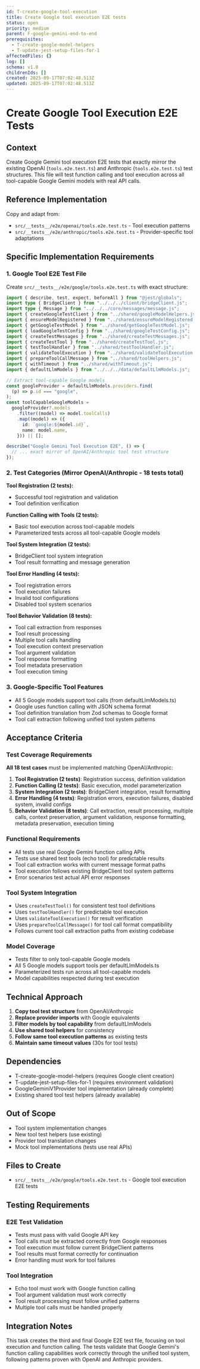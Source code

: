 ```yaml
---
id: T-create-google-tool-execution
title: Create Google tool execution E2E tests
status: open
priority: medium
parent: F-google-gemini-end-to-end
prerequisites:
  - T-create-google-model-helpers
  - T-update-jest-setup-files-for-1
affectedFiles: {}
log: []
schema: v1.0
childrenIds: []
created: 2025-09-17T07:02:48.513Z
updated: 2025-09-17T07:02:48.513Z
---
```


# Create Google Tool Execution E2E Tests

## Context

Create Google Gemini tool execution E2E tests that exactly mirror the existing OpenAI (`tools.e2e.test.ts`) and Anthropic (`tools.e2e.test.ts`) test structures. This file will test function calling and tool execution across all tool-capable Google Gemini models with real API calls.

## Reference Implementation

Copy and adapt from:

- `src/__tests__/e2e/openai/tools.e2e.test.ts` - Tool execution patterns
- `src/__tests__/e2e/anthropic/tools.e2e.test.ts` - Provider-specific tool adaptations

## Specific Implementation Requirements

### 1. Google Tool E2E Test File

Create `src/__tests__/e2e/google/tools.e2e.test.ts` with exact structure:

```typescript
import { describe, test, expect, beforeAll } from "@jest/globals";
import type { BridgeClient } from "../../../client/bridgeClient.js";
import type { Message } from "../../../core/messages/message.js";
import { createGoogleTestClient } from "../shared/googleModelHelpers.js";
import { ensureModelRegistered } from "../shared/ensureModelRegistered.js";
import { getGoogleTestModel } from "../shared/getGoogleTestModel.js";
import { loadGoogleTestConfig } from "../shared/googleTestConfig.js";
import { createTestMessages } from "../shared/createTestMessages.js";
import { createTestTool } from "../shared/createTestTool.js";
import { testToolHandler } from "../shared/testToolHandler.js";
import { validateToolExecution } from "../shared/validateToolExecution.js";
import { prepareToolCallMessage } from "../shared/toolHelpers.js";
import { withTimeout } from "../shared/withTimeout.js";
import { defaultLlmModels } from "../../../data/defaultLlmModels.js";

// Extract tool-capable Google models
const googleProvider = defaultLlmModels.providers.find(
  (p) => p.id === "google",
);
const toolCapableGoogleModels =
  googleProvider?.models
    .filter((model) => model.toolCalls)
    .map((model) => ({
      id: `google:${model.id}`,
      name: model.name,
    })) || [];

describe("Google Gemini Tool Execution E2E", () => {
  // ... exact mirror of OpenAI/Anthropic tool test structure
});
```

### 2. Test Categories (Mirror OpenAI/Anthropic - 18 tests total)

**Tool Registration (2 tests):**

- Successful tool registration and validation
- Tool definition verification

**Function Calling with Tools (2 tests):**

- Basic tool execution across tool-capable models
- Parameterized tests across all tool-capable Google models

**Tool System Integration (2 tests):**

- BridgeClient tool system integration
- Tool result formatting and message generation

**Tool Error Handling (4 tests):**

- Tool registration errors
- Tool execution failures
- Invalid tool configurations
- Disabled tool system scenarios

**Tool Behavior Validation (8 tests):**

- Tool call extraction from responses
- Tool result processing
- Multiple tool calls handling
- Tool execution context preservation
- Tool argument validation
- Tool response formatting
- Tool metadata preservation
- Tool execution timing

### 3. Google-Specific Tool Features

- All 5 Google models support tool calls (from defaultLlmModels.ts)
- Google uses function calling with JSON schema format
- Tool definition translation from Zod schemas to Google format
- Tool call extraction following unified tool system patterns

## Acceptance Criteria

### Test Coverage Requirements

**All 18 test cases** must be implemented matching OpenAI/Anthropic:

1. **Tool Registration (2 tests)**: Registration success, definition validation
2. **Function Calling (2 tests)**: Basic execution, model parameterization
3. **System Integration (2 tests)**: BridgeClient integration, result formatting
4. **Error Handling (4 tests)**: Registration errors, execution failures, disabled system, invalid configs
5. **Behavior Validation (8 tests)**: Call extraction, result processing, multiple calls, context preservation, argument validation, response formatting, metadata preservation, execution timing

### Functional Requirements

- All tests use real Google Gemini function calling APIs
- Tests use shared test tools (echo tool) for predictable results
- Tool call extraction works with current message format paths
- Tool execution follows existing BridgeClient tool system patterns
- Error scenarios test actual API error responses

### Tool System Integration

- Uses `createTestTool()` for consistent test tool definitions
- Uses `testToolHandler()` for predictable tool execution
- Uses `validateToolExecution()` for result verification
- Uses `prepareToolCallMessage()` for tool call format compatibility
- Follows current tool call extraction paths from existing codebase

### Model Coverage

- Tests filter to only tool-capable Google models
- All 5 Google models support tools per defaultLlmModels.ts
- Parameterized tests run across all tool-capable models
- Model capabilities respected during test execution

## Technical Approach

1. **Copy tool test structure** from OpenAI/Anthropic
2. **Replace provider imports** with Google equivalents
3. **Filter models by tool capability** from defaultLlmModels
4. **Use shared tool helpers** for consistency
5. **Follow same tool execution patterns** as existing tests
6. **Maintain same timeout values** (30s for tool tests)

## Dependencies

- T-create-google-model-helpers (requires Google client creation)
- T-update-jest-setup-files-for-1 (requires environment validation)
- GoogleGeminiV1Provider tool implementation (already complete)
- Existing shared tool test helpers (already available)

## Out of Scope

- Tool system implementation changes
- New tool test helpers (use existing)
- Provider tool translation changes
- Mock tool implementations (tests use real APIs)

## Files to Create

- `src/__tests__/e2e/google/tools.e2e.test.ts` - Google tool execution E2E tests

## Testing Requirements

### E2E Test Validation

- Tests must pass with valid Google API key
- Tool calls must be extracted correctly from Google responses
- Tool execution must follow current BridgeClient patterns
- Tool results must format correctly for continuation
- Error handling must work for tool failures

### Tool Integration

- Echo tool must work with Google function calling
- Tool argument validation must work correctly
- Tool result processing must follow unified patterns
- Multiple tool calls must be handled properly

## Integration Notes

This task creates the third and final Google E2E test file, focusing on tool execution and function calling. The tests validate that Google Gemini's function calling capabilities work correctly through the unified tool system, following patterns proven with OpenAI and Anthropic providers.
